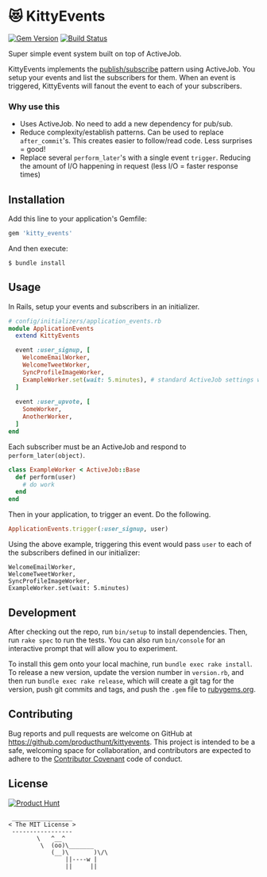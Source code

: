 # :heart_eyes_cat: KittyEvents
[![Gem Version](https://badge.fury.io/rb/kitty_events.svg)](https://badge.fury.io/rb/kitty_events) [![Build Status](https://travis-ci.org/producthunt/KittyEvents.svg?branch=master)](https://travis-ci.org/producthunt/KittyEvents)

Super simple event system built on top of ActiveJob.

KittyEvents implements the [publish/subscribe](https://en.wikipedia.org/wiki/Publish%E2%80%93subscribe_pattern) pattern using ActiveJob. You setup your events and list the subscribers for them. When an event is triggered, KittyEvents will fanout the event to each of your subscribers.

### Why use this
- Uses ActiveJob. No need to add a new dependency for pub/sub.
- Reduce complexity/establish patterns. Can be used to replace `after_commit`'s. This creates easier to follow/read code. Less surprises = good!
- Replace several `perform_later`'s with a single event `trigger`. Reducing the amount of I/O happening in request (less I/O = faster response times)

## Installation

Add this line to your application's Gemfile:

```ruby
gem 'kitty_events'
```

And then execute:

    $ bundle install

## Usage

In Rails, setup your events and subscribers in an initializer.

```Ruby
# config/initializers/application_events.rb
module ApplicationEvents
  extend KittyEvents

  event :user_signup, [
    WelcomeEmailWorker,
    WelcomeTweetWorker,
    SyncProfileImageWorker,
    ExampleWorker.set(wait: 5.minutes), # standard ActiveJob settings work as well!
  ]
  
  event :user_upvote, [
    SomeWorker,
    AnotherWorker,
  ]
end
```

Each subscriber must be an ActiveJob and respond to `perform_later(object)`.

```Ruby
class ExampleWorker < ActiveJob::Base
  def perform(user)
    # do work
  end
end
```

Then in your application, to trigger an event. Do the following.

```Ruby
ApplicationEvents.trigger(:user_signup, user)
```

Using the above example, triggering this event would pass `user` to each of the subscribers defined in our initializer:
```
WelcomeEmailWorker,
WelcomeTweetWorker,
SyncProfileImageWorker,
ExampleWorker.set(wait: 5.minutes)
```

## Development

After checking out the repo, run `bin/setup` to install dependencies. Then, run `rake spec` to run the tests. You can also run `bin/console` for an interactive prompt that will allow you to experiment.

To install this gem onto your local machine, run `bundle exec rake install`. To release a new version, update the version number in `version.rb`, and then run `bundle exec rake release`, which will create a git tag for the version, push git commits and tags, and push the `.gem` file to [rubygems.org](https://rubygems.org).

## Contributing

Bug reports and pull requests are welcome on GitHub at https://github.com/producthunt/kittyevents. This project is intended to be a safe, welcoming space for collaboration, and contributors are expected to adhere to the [Contributor Covenant](http://contributor-covenant.org) code of conduct.


## License

[![Product Hunt](http://i.imgur.com/dtAr7wC.png)](https://www.producthunt.com)

```
 _________________
< The MIT License >
 -----------------
        \   ^__^
         \  (oo)\_______
            (__)\       )\/\
                ||----w |
                ||     ||
```
